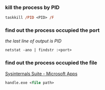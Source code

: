 ### **kill** the process by PID

```ps
taskkill /PID <PID> /F
```

### find out the process occupied the **port**

_the last line of output is PID_

```ps
netstat -ano | findstr :<port>
```

### find out the process occupied the **file**

[Sysinternals Suite - Microsoft Apps](https://www.microsoft.com/store/productId/9P7KNL5RWT25?ocid=pdpshare)

```ps
handle.exe <file path>
```
